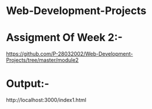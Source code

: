 # Web-Development-Projects

# Assigment Of Week 2:-
https://github.com/P-28032002/Web-Development-Projects/tree/master/module2

# Output:-
http://localhost:3000/index1.html


